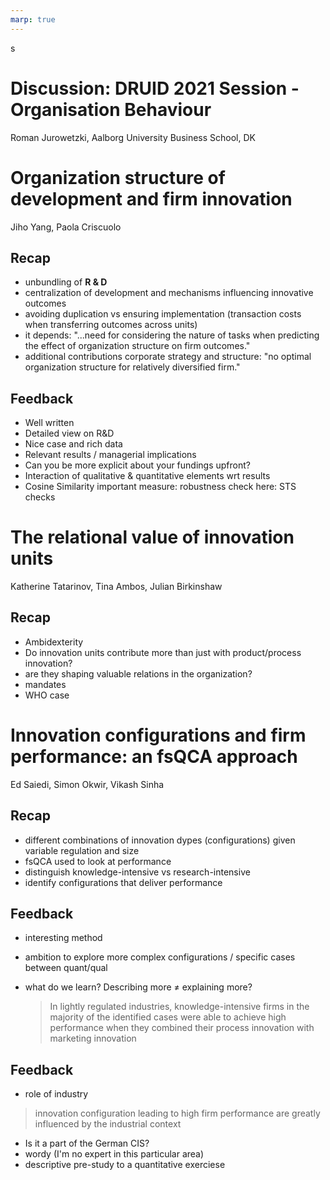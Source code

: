 ```yaml
---
marp: true
---
```


<!--
theme: gaia
class:
 - invert
headingDivider: 2 
paginate: true
-->
s
<!--
_class:
 - leads
 - invert
-->

# Discussion: DRUID 2021 Session - Organisation Behaviour
Roman Jurowetzki, Aalborg University Business School, DK

# Organization structure of development and firm innovation
Jiho Yang, Paola Criscuolo

## Recap

- unbundling of **R & D**
- centralization of development and mechanisms influencing innovative outcomes
- avoiding duplication vs ensuring implementation (transaction costs when transferring outcomes across units)
- it depends: "...need for considering the nature of tasks when predicting the effect of organization structure on firm outcomes."
- additional contributions corporate strategy and structure: "no optimal organization structure for relatively diversified firm."

## Feedback
- Well written
- Detailed view on R&D
- Nice case and rich data
- Relevant results / managerial implications
- Can you be more explicit about your fundings upfront?
- Interaction of qualitative & quantitative elements wrt results
- Cosine Similarity important measure: robustness check here: STS checks

# The relational value of innovation units
Katherine Tatarinov, Tina Ambos, Julian Birkinshaw

## Recap
- Ambidexterity
- Do innovation units contribute more than just with product/process innovation?
- are they shaping valuable relations in the organization?
- mandates
- WHO case

# Innovation configurations and firm performance: an fsQCA approach
Ed Saiedi, Simon Okwir, Vikash Sinha

## Recap

- different combinations of innovation dypes (configurations) given variable regulation and size
- fsQCA used to look at performance
- distinguish knowledge-intensive vs research-intensive
- identify configurations that deliver performance

## Feedback
- interesting method
- ambition to explore more complex configurations / specific cases between quant/qual

- what do we learn? Describing more ≠ explaining more?

    >In lightly regulated industries, knowledge-intensive firms in the majority of the identified cases were able to achieve high performance when they combined their process innovation with marketing innovation


## Feedback
- role of industry 
>innovation configuration leading to high firm performance are greatly influenced by the industrial context
- Is it a part of the German CIS?
- wordy (I'm no expert in this particular area)
- descriptive pre-study to a quantitative exerciese



